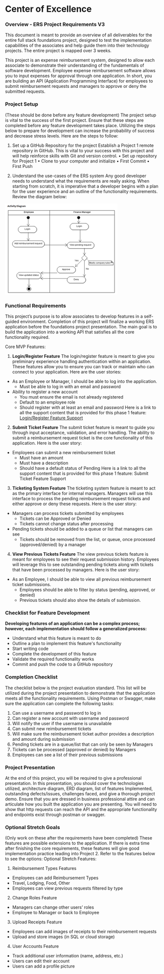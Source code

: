 # Center of Excellence
### Overview - ERS Project Requirements V3

This document is meant to provide an overview of all deliverables for the entire full stack foundations project, designed to test the implementation capabilities of the associates and help guide them into their technology projects. The entire project is mapped over 3 weeks.

This project is an expense reimbursement system, designed to allow each associate to demonstrate their understanding of the fundamentals of software development. Employee expense reimbursement software allows you to input expenses for approval through one application. In short, you are building an API (Application Programming Interface) for employees to submit reimbursement requests and managers to approve or deny the submitted requests.

### Project Setup
(These should be done before any feature development)
The project setup is vital to the success of the first project. Ensure that these steps are completed before any feature development takes place. Utilizing the steps below to prepare for development can increase the probability of success and decrease stress levels. Here are the steps to follow:

1.	Set up a GitHub Repository for the project
Establish a Project 1 remote repository in GitHub. This is vital to your success with this project and will help reinforce skills with Git and version control.
•	Set up repository for Project 1
•	Clone to your computer and initialize
•	First Commit
•	First Push

2.	Understand the use-cases of the ERS system
Any good developer needs to understand what the requirements are really asking. When starting from scratch, it is imperative that a developer begins with a plan for the user experience and an outline of the functionality requirements. Review the diagram below:
  
![activity diagram](./images/activity_diagram.png)

### Functional Requirements
This project’s purpose is to allow associates to develop features in a self-guided environment. Completion of this project will finalize a working ERS application before the foundations project presentation. The main goal is to build the application into a working API that satisfies all the core functionality required.

Core MVP Features:
1.	**Login/Register Feature**
The login/register feature is meant to give you preliminary experience handling authentication within an application. These features allow you to ensure you can track or maintain who can connect to your application. Here are the user stories:
  -	As an Employee or Manager, I should be able to log into the application.
    -	Must be able to log in with an email and password
  -	Ability to register a new account 
    - You must ensure the email is not already registered 
    - Default to an employee role 
    - Should register with at least an email and password
Here is a link to all the support content that is provided for this phase 1 feature:
[Login/Register Feature Support](https://drive.google.com/drive/folders/1xcT_tf9ZunLrJ8jGtwemT5JhRZlpbo56?usp=sharing)

2.	**Submit Ticket Feature**
The submit ticket feature is meant to guide you through input acceptance, validation, and error handling. The ability to submit a reimbursement request ticket is the core functionality of this application. Here is the user story:
 - Employees can submit a new reimbursement ticket 
   - Must have an amount 
   - Must have a description 
   - Should have a default status of Pending
Here is a link to all the support content that is provided for this phase 1 feature:
Submit Ticket Feature Support

3.	**Ticketing System Feature**
The ticketing system feature is meant to act as the primary interface for internal managers. Managers will use this interface to process the pending reimbursement request tickets and either approve or deny these requests. Here is the user story:
 - Managers can process tickets submitted by employees 
   - Tickets can be Approved or Denied 
   - Tickets cannot change status after processing 
 - Pending tickets should be added to a queue or list that managers can see 
   - Tickets should be removed from the list, or queue, once processed (approved/denied) by a manager

4.	**View Previous Tickets Feature**
The view previous tickets feature is meant for employees to see their request submission history. Employees will leverage this to see outstanding pending tickets along with tickets that have been processed by managers. Here is the user story:
 - As an Employee, I should be able to view all previous reimbursement ticket submissions. 
   - Employees should be able to filter by status (pending, approved, or denied)
   - Previous tickets should also show the details of submission.


### Checklist for Feature Development
**Developing features of an application can be a complex process; however, each implementation should follow a generalized process:**
 - Understand what this feature is meant to do
 - Outline a plan to implement this feature's functionality
 - Start writing code
 - Complete the development of this feature
 - Validate the required functionality works
 - Commit and push the code to a GitHub repository


### Completion Checklist
The checklist below is the project evaluation standard.
This list will be utilized during the project presentation to demonstrate that the application meets all the functionality requirements.
Using Postman or Swagger, make sure the application can complete the following tasks:
1.	Can use a username and password to log in
2.	Can register a new account with username and password
3.	Will notify the user if the username is unavailable
4.	Can submit new reimbursement tickets
5.	Will make sure the reimbursement ticket author provides a description and amount during submission
6.	Pending tickets are in a queue/list that can only be seen by Managers
7.	Tickets can be processed (approved or denied) by Managers
8.	Employees can see a list of their previous submissions


### Project Presentation
At the end of this project, you will be required to give a professional presentation. In this presentation, you should cover the technologies utilized, architecture diagram, ERD diagram, list of features Implemented, outstanding defects/issues, challenges faced, and give a thorough project demo. Ensure that you are dressed in business professional attire and can articulate how you built the application you are presenting. You will need to show that http requests can reach the API and the appropriate functionality and endpoints exist through postman or swagger.

### Optional Stretch Goals 
(Only work on these after the requirements have been completed)
These features are possible extensions to the application. If there is extra time after finishing the core requirements, these features will give good implementation practice leading into Project 2. Refer to the features below to see the options:
Optional Stretch Features:
1.	Reimbursement Types Features
 - Employees can add Reimbursement Types  
  - Travel, Lodging, Food, Other 
  - Employees can view previous requests filtered by type
2.	Change Roles Feature
 - Managers can change other users’ roles
  - Employee to Manager or back to Employee
3.	Upload Receipts Feature
 - Employees can add images of receipts to their reimbursement requests
  - Upload and store images (in SQL or cloud storage)
4.	User Accounts Feature
 - Track additional user information (name, address, etc.) 
 - Users can edit their account 
 - Users can add a profile picture
